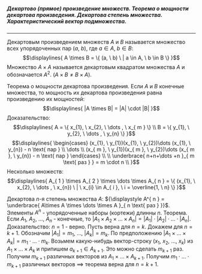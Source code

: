 ##### Декартово (прямое) произведение множеств. Теорема о мощности декартова произведения. Декартова степень множества. Характеристический вектор подмножества.
---
Декартовым произведением множеств ${\displaystyle A}$ и ${\displaystyle B}$ называется множество всех упорядоченных пар ${\displaystyle (a, \ b)}$, где ${\displaystyle a \in A, \ b \in B}$:
$$\displaylines{
A \times B = \{ (a, \  b) \ | a \in A, \  b \in  B \}
}$$
Множество ${\displaystyle A \times A}$ называется декартовым квадратом множества ${\displaystyle A}$ и обозначается ${\displaystyle A ^{ 2 }}$. ${\displaystyle (A \times B \neq B \times A)}$.

Теорема о мощности декартова произведения.
Если ${\displaystyle A}$ и ${\displaystyle B}$ конечные множества, то мощность их декартова произведения равна произведению их мощностей:
$$\displaylines{
|A \times B| = |A| \cdot |B| 
}$$
Доказательство:
$$\displaylines{
A = \{ x_{1}, \  x_{2}, \  \dots , \  x_{ m } \} \\
B = \{ y_{1}, \  y_{2}, \  \dots , \  y_{n} \}
}$$
$$\displaylines{
\begin{cases}
(x_{1}, \  y_{1})(x_{1}, \  y_{2})\dots (x_{1}, \  y_{n}) - n \text{ пар }  \\
\dots  \\
(x_{ m }, \  y_{1})(x_{ m }, \  y_{2})\dots (x_{ m }, \  y_{n}) - n \text{ пар }
\end{cases} \\ \\
\underbrace{ n+n+\dots +n }_{ m \text{ раз } } = m \cdot  n \\
}$$
Несколько множеств:
$$\displaylines{
A_{ 1 } \times  A_{ 2 } \times \dots \times A_{ n } = \{ (x_{1}, \  x_{2}, \ \dots , \  x_{n}) \ | \ x_{i} \in  A_{ i }, \  i = \overline{1, \  n} \}
}$$

Декартова ${\displaystyle n}$-я степень множества ${\displaystyle A}$: ${\displaystyle A^{ n } = \underbrace{ A\times A \times \dots \times A }_{ n \text{ раз } }}$. Элементы ${\displaystyle A^{ n }}$ - упорядоченные наборы (кортежи) длинны ${\displaystyle n}$.
Теорема. Если ${\displaystyle A_{ 1 }, \ A_{ 2 }, \ \dots, \  A_{ n }}$ - конечные, то ${\displaystyle |A_{ 1 } \times A_{ 2 } \times \dots \times A_{ n }| = |A_{ 1 }| \cdot |A_{ 2 }| \cdot \dots \cdot |A_{ n }|}$.
Доказательство:
${\displaystyle n = 1}$ - верно.
Пусть верна для ${\displaystyle n = k}$.
Докажем для ${\displaystyle n = k+1}$. Обозначим ${\displaystyle |A_{ 1 }| = m_{ 1 }, \ \dots, \ |A_{ k }| = m_{k}}$. По предположению ${\displaystyle |A_{ 1 } \times \dots \times A_{ k }| = m_{1} \cdot \dots \cdot m_{ k }}$. Возьмем какую-нибудь вектор-строку ${\displaystyle (x_{1}, \ x_{2}, \ \dots, \ x_{k})}$ из ${\displaystyle A_{ 1 }\times\dots\times A_{ k }}$ и припишем ${\displaystyle a_{ k+1 } \in A_{ k+1 }}$. Это можно сделать ${\displaystyle m_{ k+1 }}$ раз. Получим ${\displaystyle m_{ k+1 }}$ различных векторов из ${\displaystyle A_{ 1 } \times \dots \times A_{ k+1 }}$. Получим ${\displaystyle m_{1} \cdot \dots \cdot m_{ k+1 }}$ различных векторов ${\displaystyle \implies}$ теорема верна для ${\displaystyle n = k+1}$.
